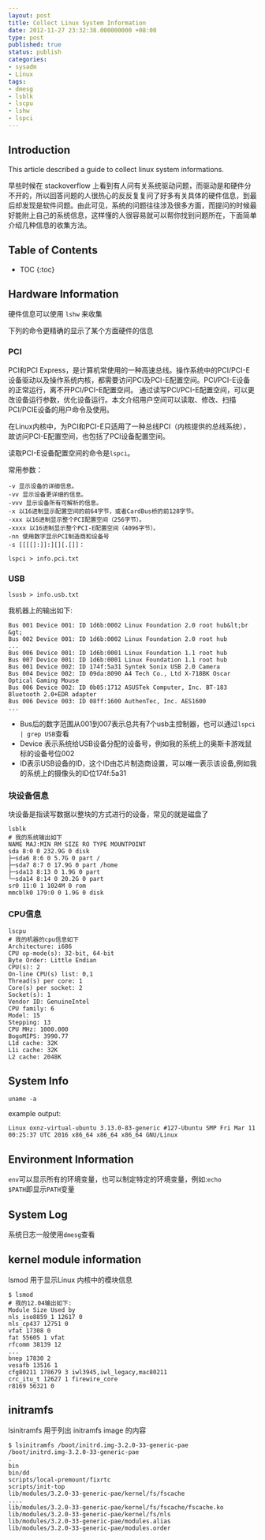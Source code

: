 ```yaml
---
layout: post
title: Collect Linux System Information
date: 2012-11-27 23:32:38.000000000 +08:00
type: post
published: true
status: publish
categories:
- sysadm
- Linux
tags:
- dmesg
- lsblk
- lscpu
- lshw
- lspci
---
```


## Introduction

This article described a guide to collect linux system informations.

早些时候在 stackoverflow 上看到有人问有关系统驱动问题，而驱动是和硬件分不开的，所以回答问题的人很热心的反反复复问了好多有关具体的硬件信息，到最后却发现是软件问题。由此可见，系统的问题往往涉及很多方面，而提问的时候最好能附上自己的系统信息，这样懂的人很容易就可以帮你找到问题所在，下面简单介绍几种信息的收集方法。

<!--more-->

## Table of Contents

* TOC
{:toc}

## Hardware Information

硬件信息可以使用 `lshw` 来收集

下列的命令更精确的显示了某个方面硬件的信息

### PCI

PCI和PCI Express，是计算机常使用的一种高速总线。操作系统中的PCI/PCI-E设备驱动以及操作系统内核，都需要访问PCI及PCI-E配置空间。PCI/PCI-E设备的正常运行，离不开PCI/PCI-E配置空间。 通过读写PCI/PCI-E配置空间，可以更改设备运行参数，优化设备运行。本文介绍用户空间可以读取、修改、扫描PCI/PCIE设备的用户命令及使用。

在Linux内核中，为PCI和PCI-E只适用了一种总线PCI（内核提供的总线系统），故访问PCI-E配置空间，也包括了PCI设备配置空间。

读取PCI-E设备配置空间的命令是<code>lspci</code>。

常用参数：

```
-v 显示设备的详细信息。
-vv 显示设备更详细的信息。
-vvv 显示设备所有可解析的信息。
-x 以16进制显示配置空间的前64字节，或者CardBus桥的前128字节。
-xxx 以16进制显示整个PCI配置空间（256字节）。
-xxxx 以16进制显示整个PCI-E配置空间（4096字节）。
-nn 使用数字显示PCI制造商和设备号
-s [[[[]:]]:][][.[]]：
```

<code>lspci &gt; info.pci.txt</code>

### USB

<code>lsusb &gt; info.usb.txt</code>

我机器上的输出如下:

```
Bus 001 Device 001: ID 1d6b:0002 Linux Foundation 2.0 root hub&lt;br &gt;
Bus 002 Device 001: ID 1d6b:0002 Linux Foundation 2.0 root hub
...
Bus 006 Device 001: ID 1d6b:0001 Linux Foundation 1.1 root hub
Bus 007 Device 001: ID 1d6b:0001 Linux Foundation 1.1 root hub
Bus 001 Device 002: ID 174f:5a31 Syntek Sonix USB 2.0 Camera
Bus 004 Device 002: ID 09da:8090 A4 Tech Co., Ltd X-718BK Oscar Optical Gaming Mouse
Bus 006 Device 002: ID 0b05:1712 ASUSTek Computer, Inc. BT-183 Bluetooth 2.0+EDR adapter
Bus 006 Device 003: ID 08ff:1600 AuthenTec, Inc. AES1600
...
```

* Bus后的数字范围从001到007表示总共有7个usb主控制器，也可以通过<code>lspci | grep USB</code>查看
* Device 表示系统给USB设备分配的设备号，例如我的系统上的奥斯卡游戏鼠标的设备号位002
* ID表示USB设备的ID，这个ID由芯片制造商设置，可以唯一表示该设备,例如我的系统上的摄像头的ID位174f:5a31

### 块设备信息

块设备是指读写数据以整块的方式进行的设备，常见的就是磁盘了

```shell
lsblk
# 我的系统输出如下
NAME MAJ:MIN RM SIZE RO TYPE MOUNTPOINT
sda 8:0 0 232.9G 0 disk
├─sda6 8:6 0 5.7G 0 part /
├─sda7 8:7 0 17.9G 0 part /home
├─sda13 8:13 0 1.9G 0 part
└─sda14 8:14 0 20.2G 0 part
sr0 11:0 1 1024M 0 rom
mmcblk0 179:0 0 1.9G 0 disk
```

### CPU信息

```shell
lscpu
# 我的机器的cpu信息如下
Architecture: i686
CPU op-mode(s): 32-bit, 64-bit
Byte Order: Little Endian
CPU(s): 2
On-line CPU(s) list: 0,1
Thread(s) per core: 1
Core(s) per socket: 2
Socket(s): 1
Vendor ID: GenuineIntel
CPU family: 6
Model: 15
Stepping: 13
CPU MHz: 1000.000
BogoMIPS: 3990.77
L1d cache: 32K
L1i cache: 32K
L2 cache: 2048K
```

## System Info

`uname -a`

example output:

```
Linux oxnz-virtual-ubuntu 3.13.0-83-generic #127-Ubuntu SMP Fri Mar 11 00:25:37 UTC 2016 x86_64 x86_64 x86_64 GNU/Linux
```

## Environment Information

<code>env</code>可以显示所有的环境变量，也可以制定特定的环境变量，例如:<code>echo $PATH</code>即显示<code>PATH</code>变量

## System Log

系统日志一般使用<code>dmesg</code>查看

## kernel module information

lsmod 用于显示Linux 内核中的模块信息

```shell
$ lsmod
# 我的12.04输出如下:
Module Size Used by
nls_iso8859_1 12617 0
nls_cp437 12751 0
vfat 17308 0
fat 55605 1 vfat
rfcomm 38139 12
...
bnep 17830 2
vesafb 13516 1
cfg80211 178679 3 iwl3945,iwl_legacy,mac80211
crc_itu_t 12627 1 firewire_core
r8169 56321 0
```

## initramfs

lsinitramfs 用于列出 initramfs image 的内容

```shell
$ lsinitramfs /boot/initrd.img-3.2.0-33-generic-pae
/boot/initrd.img-3.2.0-33-generic-pae
.
bin
bin/dd
scripts/local-premount/fixrtc
scripts/init-top
lib/modules/3.2.0-33-generic-pae/kernel/fs/fscache
....
lib/modules/3.2.0-33-generic-pae/kernel/fs/fscache/fscache.ko
lib/modules/3.2.0-33-generic-pae/kernel/fs/nls
lib/modules/3.2.0-33-generic-pae/modules.alias
lib/modules/3.2.0-33-generic-pae/modules.order
```

